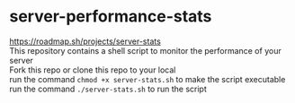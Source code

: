 # server-performance-stats
https://roadmap.sh/projects/server-stats<br>
This repository contains a shell script to monitor the performance of your server<br>
Fork this repo or clone this repo to your local<br>
run the command `chmod +x server-stats.sh` to make the script executable<br>
run the command `./server-stats.sh` to run the script<br>
